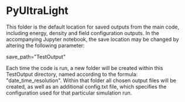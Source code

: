 # PyUltraLight
This folder is the default location for saved outputs from the main code, including energy, density and field configuration outputs. In the accompanying Jupyter notebook, the save location may be changed by altering the following parameter:

save_path="TestOutput"

Each time the code is run, a new folder will be created within this TestOutput directory, named according to the formula: "date_time_resolution". Within that folder all chosen output files will be created, as well as an additional config.txt file, which specifies the configuration used for that particular simulation run. 

